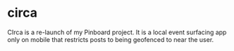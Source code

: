 # circa
CIrca is a re-launch of my Pinboard project. It is a local event surfacing app only on mobile that restricts posts to being geofenced to near the user.
